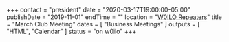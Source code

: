 +++
contact = "president"
date = "2020-03-17T19:00:00-05:00"
publishDate = "2019-11-01"
endTime = ""
location = "[W0ILO Repeaters](/radios/)"
title = "March Club Meeting"
dates = [ "Business Meetings" ]
outputs = [ "HTML", "Calendar" ]
status = "on w0ilo"
+++
